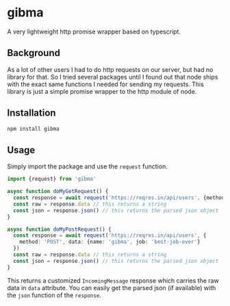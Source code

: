 # gibma

A very lightweight http promise wrapper based on typescript.

## Background

As a lot of other users I had to do http requests on our server, but had no library for that. So I tried several packages until I found out that node ships with the exact same functions I needed for sending my requests.
This library is just a simple promise wrapper to the http module of node.

## Installation

```bash
npm install gibma
```

## Usage

Simply import the package and use the `request` function.

```ts
import {request} from 'gibma'

async function doMyGetRequest() {
  const response = await request('https://reqres.in/api/users', {method: 'GET'})
  const raw = response.data // this returns a string
  const json = response.json() // this returns the parsed json object
}

async function doMyPostRequest() {
  const response = await request('https://reqres.in/api/users', {
    method: 'POST', data: {name: 'gibma', job: 'best-job-ever'}
  })
  const raw = response.data // this returns a string
  const json = response.json() // this returns the parsed json object
}
```

This returns a customized `IncomingMessage` response which carries the raw data in `data` attribute.
You can easily get the parsed json (if available) with the `json` function of the `response`.
